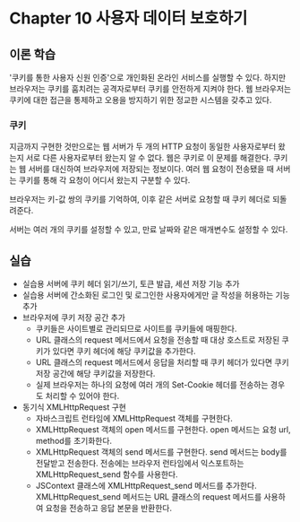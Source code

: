 # Chapter 10 사용자 데이터 보호하기

## 이론 학습

'쿠키를 통한 사용자 신원 인증'으로 개인화된 온라인 서비스를 실행할 수 있다. 하지만 브라우저는 쿠키를 훔치려는 공격자로부터 쿠키를 안전하게 지켜야 한다. 웹 브라우저는 쿠키에 대한 접근을 통제하고 오용을 방지하기 위한 정교한 시스템을 갖추고 있다.

### 쿠키

지금까지 구현한 것만으로는 웹 서버가 두 개의 HTTP 요청이 동일한 사용자로부터 왔는지 서로 다른 사용자로부터 왔는지 알 수 없다. 웹은 쿠키로 이 문제를 해결한다. 쿠키는 웹 서버를 대신하여 브라우저에 저장되는 정보이다. 여러 웹 요청이 전송됐을 때 서버는 쿠키를 통해 각 요청이 어디서 왔는지 구분할 수 있다.

브라우저는 키-값 쌍의 쿠키를 기억하여, 이후 같은 서버로 요청할 때 쿠키 헤더로 되돌려준다.

서버는 여러 개의 쿠키를 설정할 수 있고, 만료 날짜와 같은 매개변수도 설정할 수 있다.

## 실습

- 실습용 서버에 쿠키 헤더 읽기/쓰기, 토큰 발급, 세션 저장 기능 추가
- 실습용 서버에 간소화된 로그인 및 로그인한 사용자에게만 글 작성을 허용하는 기능 추가
- 브라우저에 쿠키 저장 공간 추가
  - 쿠키들은 사이트별로 관리되므로 사이트를 쿠키들에 매핑한다.
  - URL 클래스의 request 메서드에서 요청을 전송할 때 대상 호스트로 저장된 쿠키가 있다면 쿠키 헤더에 해당 쿠키값을 추가한다.
  - URL 클래스의 request 메서드에서 응답을 처리할 때 쿠키 헤더가 있다면 쿠키 저장 공간에 해당 쿠키값을 저장한다.
  - 실제 브라우저는 하나의 요청에 여러 개의 Set-Cookie 헤더를 전송하는 경우도 처리할 수 있어야 한다.
- 동기식 XMLHttpRequest 구현
  - 자바스크립트 런타임에 XMLHttpRequest 객체를 구현한다.
  - XMLHttpRequest 객체의 open 메서드를 구현한다. open 메서드는 요청 url, method를 초기화한다.
  - XMLHttpRequest 객체의 send 메서드를 구현한다. send 메서드는 body를 전달받고 전송한다. 전송에는 브라우저 런타임에서 익스포트하는 XMLHttpRequest_send 함수를 사용한다.
  - JSContext 클래스에 XMLHttpRequest_send 메서드를 추가한다. XMLHttpRequest_send 메서드는 URL 클래스의 request 메서드를 사용하여 요청을 전송하고 응답 본문을 반환한다.
